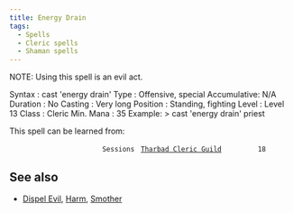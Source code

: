 ```yaml
---
title: Energy Drain
tags:
  - Spells
  - Cleric spells
  - Shaman spells
---
```

NOTE: Using this spell is an evil act.

Syntax : cast 'energy drain' Type : Offensive, special Accumulative: N/A
Duration : No Casting : Very long Position : Standing, fighting Level :
Level 13 Class : Cleric Min. Mana : 35 Example: \> cast 'energy drain'
priest

This spell can be learned from:

`                       Sessions `
[`Tharbad Cleric Guild`](Tharbad_Cleric_Guild "wikilink")`         18`

## See also

- [Dispel Evil](Dispel_Evil "wikilink"), [Harm](Harm "wikilink"),
  [Smother](Smother "wikilink")
  